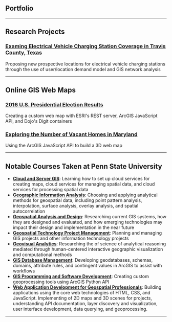 ## Portfolio
---

<h2>Research Projects</h2>

### [Examing Electrical Vehicle Charging Station Coverage in Travis County, Texas](/Texas_EV_Stations/index.md)

Proposing new prospective locations for electrical vehicle charging stations through the use of user/location demand model and GIS network analysis


---

<h2>Online GIS Web Maps</h2>

 <h3><a href="https://haxel491.github.io/US_Elections/Presidential/2016/Web_Map/index.html" target="_blank" rel="noopener noreferrer">2016 U.S. Presidential Election Results</a></h3>
 <p>Creating a custom web map with ESRI's REST server, ArcGIS JavaScript API, and Dojo's Digit containers</p>
 
 <h3><a href="https://haxel491.github.io/Vacant_Houses_Project/index.html" target="_blank" rel="noopener noreferrer">Exploring the Number of Vacant Homes in Maryland</a></h3>
 <p>Using the ArcGIS JavaScript API to build a 3D web map</p>
 
---

<h2>Notable Courses Taken at Penn State University</h2>

<ul>
  <li><a href="https://www.e-education.psu.edu/geog865/node/25" target="_blank" rel="noopener noreferrer"><b>Cloud and Server GIS</b></a>: Learning how to set up cloud services for creating maps, cloud services for managing spatial data, and cloud services for processing spatial data</li>
 
 <li><a href="https://www.e-education.psu.edu/geog586/node/508" target="_blank" rel="noopener noreferrer"><b>Geographic Information Analysis</b></a>: Choosing and applying analytical methods for geospatial data, including point pattern analysis, interpolation, surface analysis, overlay analysis, and spatial autocorrelation</li>
 
 <li><a href="https://www.e-education.psu.edu/geog583/node/25" target="_blank" rel="noopener noreferrer"><b>Geospatial Analysis and Design</b></a>: Researching current GIS systems, how they are designed and evaluated, and how emerging technologies may impact their design and implementation in the near future</li>
 
 <li><a href="https://www.e-education.psu.edu/geog871/home.html" target="_blank" rel="noopener noreferrer"><b>Geospatial Technology Project Management</b></a>: Planning and managing GIS projects and other information technology projects</li>
 
 <li><a href="https://www.e-education.psu.edu/geog580/node/508" target="_blank" rel="noopener noreferrer"><b>Geovisual Analytics</b></a>: Researching the of science of analytical reasoning mediated through human-centered interactive geographic visualization and computational methods</li>
 
 <li><a href="https://www.e-education.psu.edu/geog484/node/1776" target="_blank" rel="noopener noreferrer"><b>GIS Database Management</b></a>: Developing geodatabases, schemas, domains, attribute rules, and contingent values in ArcGIS to assist with workflows</li>
 
 <li><a href="https://www.e-education.psu.edu/geog485/node/91" target="_blank" rel="noopener noreferrer"><b>GIS Programming and Software Development</b></a>: Creating custom geoprocessing tools using ArcGIS Python API</li>
 
 <li><a href="https://www.e-education.psu.edu/geog863/node/1776" target="_blank" rel="noopener noreferrer"><b>Web Application Development for Geospatial Professionals</b></a>: Building applications using the core web technologies of HTML, CSS, and JavaScript. Implementing of 2D maps and 3D scenes for projects, understanding API documentation, layer discovery and visualization, user interface development, data querying, and geoprocessing.</li>
 </ul>

  

  







---

